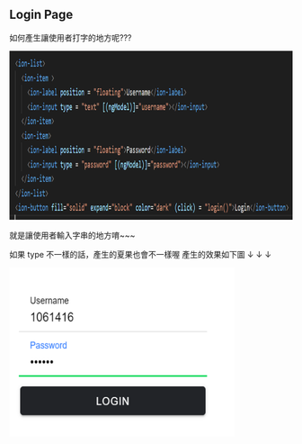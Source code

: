 ## Login Page

如何產生讓使用者打字的地方呢???

<img src="教程圖片/logincode.png" width="800px" height="300px">


<ion-input></ion-input> 就是讓使用者輸入字串的地方唷~~~

如果 type 不一樣的話，產生的夏果也會不一樣喔
產生的效果如下圖 ↓ ↓ ↓

<img src="教程圖片/loginpic1.png" width="400px" height="300px">
